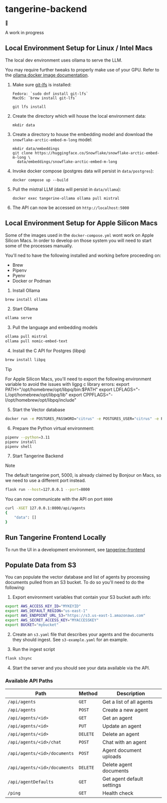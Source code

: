 # tangerine-backend

🍊

A work in progress

## Local Environment Setup for Linux / Intel Macs

The local dev environment uses ollama to serve the LLM.

You may require further tweaks to properly make use of your GPU. Refer to the [ollama docker image documentation](https://hub.docker.com/r/ollama/ollama).

1. Make sure [git-lfs](https://git-lfs.com/) is installed:
    ```
    Fedora: `sudo dnf install git-lfs`
    MacOS: `brew install git-lfs`

    git lfs install
    ```
1. Create the directory which will house the local environment data:
    ```
    mkdir data
    ```
1. Create a directory to house the embedding model and download the `snowflake-arctic-embed-m-long` model:
    ```
    mkdir data/embeddings
    git clone https://huggingface.co/Snowflake/snowflake-arctic-embed-m-long \
      data/embeddings/snowflake-arctic-embed-m-long
    ```
1. Invoke docker compose (postgres data will persist in `data/postgres`):
    ```
    docker compose up --build
    ```
1. Pull the mistral LLM (data will persist in `data/ollama`):
    ```
    docker exec tangerine-ollama ollama pull mistral
    ```
1. The API can now be accessed on `http://localhost:5000`

## Local Environment Setup for Apple Silicon Macs

Some of the images used in the `docker-compose.yml` wont work on Apple Silicon Macs. In order to develop on those system you will need to start some of the processes manually.

You'll ned to have the following installed and working before proceeding on:
* Brew
* Pipenv
* Pyenv
* Docker or Podman

1. Install Ollama

```sh
brew install ollama
```

2. Start Ollama

```sh
ollama serve
```

3. Pull the language and embedding models

```sh
ollama pull mistral
ollama pull nomic-embed-text
```

4. Install the C API for Postgres (libpq)

```sh
brew install libpq
```

> [!TIP]
> For Apple Silicon Macs, you'll need to export the following environment variable to avoid the issues with ligpg c library errors:
> export PATH="/opt/homebrew/opt/libpq/bin:$PATH"
> export LDFLAGS="-L/opt/homebrew/opt/libpq/lib"
> export CPPFLAGS="-I/opt/homebrew/opt/libpq/include"


5. Start the Vector database

```sh
docker run -e POSTGRES_PASSWORD="citrus" -e POSTGRES_USER="citrus" -e POSTGRES_DB="citrus" -e POSTGRES_HOST_AUTH_METHOD=trust -p 5432:5432 pgvector/pgvector:pg16
```

6. Prepare the Python virtual environment:

```sh
pipenv --python=3.11
pipenv install
pipenv shell
```

7. Start Tangerine Backend

> [!NOTE]
> The default tangerine port, 5000, is already claimed by Bonjour on Macs, so we need to use a different port instead.


```sh
flask run --host=127.0.0.1 --port=8000
```

You can now communicate with the API on port `8000`

```sh
curl -XGET 127.0.0.1:8000/api/agents
{
    "data": []
}
```

## Run Tangerine Frontend Locally

To run the UI in a development environment, see [tangerine-frontend](https://github.com/coderbydesign/tangerine-frontend)

## Populate Data from S3
You can populate the vector database and list of agents by processing documents pulled from an S3 bucket. To do so you'll need to do the following:

1. Export environment variables that contain your S3 bucket auth info:
```sh
export AWS_ACCESS_KEY_ID="MYKEYID"
export AWS_DEFAULT_REGION="us-east-1"
export AWS_ENDPOINT_URL_S3="https://s3.us-east-1.amazonaws.com"
export AWS_SECRET_ACCESS_KEY="MYACCESSKEY"
export BUCKET="mybucket"
```

2. Create an `s3.yaml` file that describes your agents and the documents they should ingest. See `s3-example.yaml` for an example.

3. Run the ingest script

```sh
flask s3sync
```

4. Start the server and you should see your data available via the API.



### Available API Paths
| Path                               | Method   | Description                |
| ---------------------------------- | -------- | -------------------------- |
| `/api/agents`                      | `GET`    | Get a list of all agents   |
| `/api/agents`                      | `POST`   | Create a new agent         |
| `/api/agents/<id>`                 | `GET`    | Get an agent               |
| `/api/agents/<id>`                 | `PUT`    | Update an agent            |
| `/api/agents/<id>`                 | `DELETE` | Delete an agent            |
| `/api/agents/<id>/chat`            | `POST`   | Chat with an agent         |
| `/api/agents/<id>/documents`       | `POST`   | Agent document uploads     |
| `/api/agents/<id>/documents`       | `DELETE` | Delete agent documents     |
| `/api/agentDefaults`               | `GET`    | Get agent default settings |
| `/ping`                            | `GET`    | Health check               |
